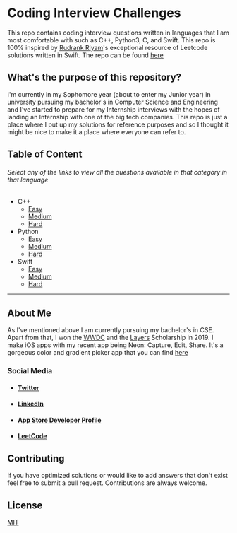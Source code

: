 # Coding Interview Challenges

This repo contains coding interview questions written in languages that I am most comfortable with such as C++, Python3, C, and Swift.
This repo is 100% inspired by [Rudrank Riyam](https://github.com/rudrankriyam)'s exceptional resource of Leetcode solutions written in Swift.
The repo can be found [here](https://github.com/rudrankriyam/LeetCode-in-Swift)

## What's the purpose of this repository?

I'm currently in my Sophomore year (about to enter my Junior year) in university pursuing my bachelor's in Computer Science and Engineering and I've started to prepare for my Internship interviews with the hopes of landing an Internship with one of the big tech companies. This repo is just a place where I put up my solutions for reference purposes and so I thought it might be nice to make it a place where everyone can refer to. 

## Table of Content
###### Select any of the links to view all the questions available in that category in that language
* C++
  - [Easy](https://github.com/SwapnanilDhol/Coding-Interview-Challenges/tree/master/CPP/Easy)
  - [Medium](https://github.com/SwapnanilDhol/Coding-Interview-Challenges/tree/master/CPP/Medium)
  - [Hard](https://github.com/SwapnanilDhol/Coding-Interview-Challenges/tree/master/CPP/Hard)
* Python
  - [Easy](https://github.com/SwapnanilDhol/Coding-Interview-Challenges/tree/master/Python/Easy)
  - [Medium](https://github.com/SwapnanilDhol/Coding-Interview-Challenges/tree/master/Python/Medium)
  - [Hard](https://github.com/SwapnanilDhol/Coding-Interview-Challenges/tree/master/Python/Hard)
* Swift
  - [Easy](https://github.com/SwapnanilDhol/Coding-Interview-Challenges/tree/master/Swift/Easy)
  - [Medium](https://github.com/SwapnanilDhol/Coding-Interview-Challenges/tree/master/Swift/Medium)
  - [Hard](https://github.com/SwapnanilDhol/Coding-Interview-Challenges/tree/master/Swift/Hard)
---
## About Me

As I've mentioned above I am currently pursuing my bachelor's in CSE. Apart from that, I won the [WWDC](https://developer.apple.com/wwdc) and the [Layers](https://layers.is/) Scholarship in 2019. I make iOS apps with my recent app being Neon: Capture, Edit, Share. It's a gorgeous color and gradient picker app that you can find [here](https://tiny.cc/neontheapp)

### Social Media 
* #### [Twitter](https://twitter.com/swapnanildhol)
* #### [LinkedIn](https://linkedin.com/in/swapnanildhol)
* #### [App Store Developer Profile](https://apps.apple.com/us/developer/swapnanil-dhol/id1448345447)
* #### [LeetCode](https://leetcode.com/swapnanildhol/)


## Contributing
 If you have optimized solutions or would like to add answers that don't exist feel free to submit a pull request. Contributions are always welcome.


## License
[MIT](https://choosealicense.com/licenses/mit/)
